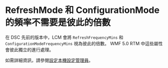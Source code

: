 # RefreshMode 和 ConfigurationMode 的頻率不需要是彼此的倍數

在 DSC 先前的版本中，LCM 會將 `RefreshFrequencyMins` 和 `ConfigurationModeFrequencyMins` 視為彼此的倍數。 WMF 5.0 RTM 中這些屬性會彼此獨立的進行處理。 

如需詳細資訊，請參閱[設定本機設定管理員](https://msdn.microsoft.com/powershell/dsc/metaconfig)。

<!--HONumber=Jul16_HO1-->


